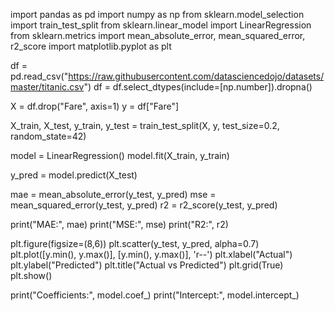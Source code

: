 import pandas as pd
import numpy as np
from sklearn.model_selection import train_test_split
from sklearn.linear_model import LinearRegression
from sklearn.metrics import mean_absolute_error, mean_squared_error, r2_score
import matplotlib.pyplot as plt

df = pd.read_csv("https://raw.githubusercontent.com/datasciencedojo/datasets/master/titanic.csv")
df = df.select_dtypes(include=[np.number]).dropna()

X = df.drop("Fare", axis=1)
y = df["Fare"]

X_train, X_test, y_train, y_test = train_test_split(X, y, test_size=0.2, random_state=42)

model = LinearRegression()
model.fit(X_train, y_train)

y_pred = model.predict(X_test)

mae = mean_absolute_error(y_test, y_pred)
mse = mean_squared_error(y_test, y_pred)
r2 = r2_score(y_test, y_pred)

print("MAE:", mae)
print("MSE:", mse)
print("R2:", r2)

plt.figure(figsize=(8,6))
plt.scatter(y_test, y_pred, alpha=0.7)
plt.plot([y.min(), y.max()], [y.min(), y.max()], 'r--')
plt.xlabel("Actual")
plt.ylabel("Predicted")
plt.title("Actual vs Predicted")
plt.grid(True)
plt.show()

print("Coefficients:", model.coef_)
print("Intercept:", model.intercept_)
